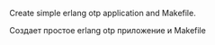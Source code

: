 Create simple erlang otp application and Makefile.

Создает простое erlang otp приложение и Makefile
